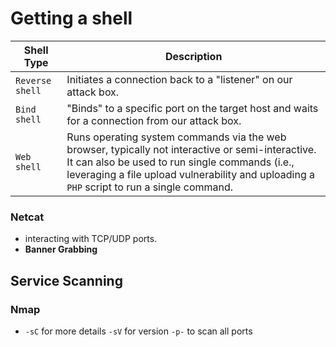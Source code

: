 # Getting a shell

**Shell Type** | **Description**
|--|--|
`Reverse shell` | Initiates a connection back to a "listener" on our attack box.
`Bind shell` | "Binds" to a specific port on the target host and waits for a connection from our attack box.
`Web shell` | Runs operating system commands via the web browser, typically not interactive or semi-interactive. It can also be used to run single commands (i.e., leveraging a file upload vulnerability and uploading a `PHP` script to run a single command.

### Netcat
- interacting with TCP/UDP ports.
- **Banner Grabbing** 
## Service Scanning
### Nmap
- `-sC` for more details `-sV` for version `-p-` to scan all ports 
<!--stackedit_data:
eyJoaXN0b3J5IjpbNjgyNzAyNjU4LC01NzgzMjExOTAsODExMD
Y5MDE1LC0yMDg4NzQ2NjEyXX0=
-->